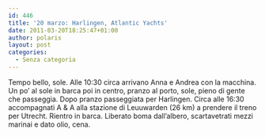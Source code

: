 ```yaml
---
id: 446
title: '20 marzo: Harlingen, Atlantic Yachts'
date: 2011-03-20T18:25:47+01:00
author: polaris
layout: post
categories:
  - Senza categoria
---
```

Tempo bello, sole. Alle 10:30 circa arrivano Anna e Andrea con la macchina. Un po&#8217; al sole in barca poi in centro, pranzo al porto, sole, pieno di gente che passeggia. Dopo pranzo passeggiata per Harlingen. Circa alle 16:30 accompagnati A & A alla stazione di Leuuwarden (26 km) a prendere il treno per Utrecht. Rientro in barca. Liberato boma dall&#8217;albero, scartavetrati mezzi marinai e dato olio, cena.

